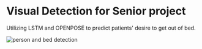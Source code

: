 # Visual Detection for Senior project

Utilizing LSTM and OPENPOSE to predict patients' desire to get out of bed.



![person and bed detection](https://github.com/fredryce/LSTM-OPEN-pose/blob/main/simple.gif)